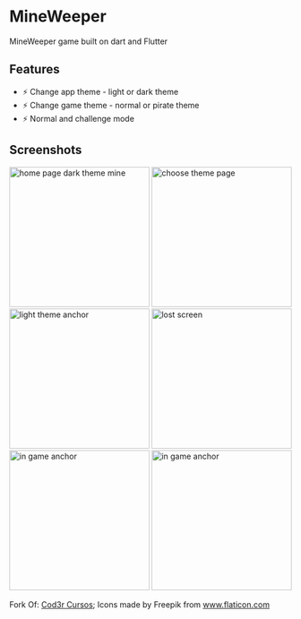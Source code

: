 # MineWeeper

MineWeeper game built on dart and Flutter

## Features

- ⚡ Change app theme - light or dark theme
- ⚡ Change game theme - normal or pirate theme
- ⚡ Normal and challenge mode


## Screenshots

<p>
<img src="https://media.discordapp.net/attachments/1195082960605556826/1196113738047180902/Screenshot_20240114_115444.jpg?ex=65b672b9&is=65a3fdb9&hm=3cc23fdc6f707d448d04f9ed92e366b69754fcdcc497fb57201a6ca674583c32&=&format=webp&width=261&height=580" alt="home page dark theme mine" width = "250" >
<img src="https://media.discordapp.net/attachments/1195082960605556826/1196113738298835072/Screenshot_20240114_115450.jpg?ex=65b672b9&is=65a3fdb9&hm=fe19d1b9c6bc27be1123c687e8631f037c3eba1457d5243de31d37347f4b4729&=&format=webp&width=261&height=580" alt="choose theme page"width = "250" >
<img src="https://media.discordapp.net/attachments/1195082960605556826/1196113738995089468/Screenshot_20240114_120817.jpg?ex=65b672ba&is=65a3fdba&hm=6d615b5e7ad962b3e15630316fca8bb9d794c3a1f88d4543418f7751633c8f85&=&format=webp&width=261&height=580" alt="light theme anchor" width = "250">
<img src="https://media.discordapp.net/attachments/1195082960605556826/1196113738537894028/Screenshot_20240114_115535.jpg?ex=65b672b9&is=65a3fdb9&hm=c4ab507c7b1c93d84fd06d98e370e3419eb01b55abce62f603c647ca604b24ab&=&format=webp&width=261&height=580" alt="lost screen" width = "250" >
<img src="https://media.discordapp.net/attachments/1195082960605556826/1196115326480420965/Screenshot_20240114_123457.jpg?ex=65b67434&is=65a3ff34&hm=885c7645f27063ff49ad8ea1c7509bed461b66c080236067af4ac16e785ccf9e&=&format=webp&width=261&height=580" alt="in game anchor" width = "250">
<img src="https://media.discordapp.net/attachments/1195082960605556826/1196113738772795402/Screenshot_20240114_120515.jpg?ex=65b672ba&is=65a3fdba&hm=76a9ccd4079d205b291a767662f5dceb7275d8cfb83a9ee00dc2c4a6fda8fbed&=&format=webp&width=261&height=580" alt="in game anchor" width = "250">
</p>


Fork Of: [Cod3r Cursos](https://github.com/cod3rcursos/campo-minado-flutter);
Icons made by Freepik from www.flaticon.com
